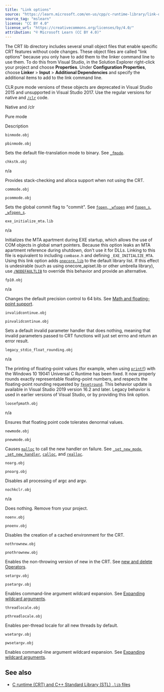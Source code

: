 ```yaml
---
title: "Link options"
source: "https://learn.microsoft.com/en-us/cpp/c-runtime-library/link-options?view=msvc-170"
source_tag: "mslearn"
license: "CC BY 4.0"
license_url: "https://creativecommons.org/licenses/by/4.0/"
attribution: "© Microsoft Learn (CC BY 4.0)"
---
```

The CRT lib directory includes several small object files that enable specific CRT features without code changes. These object files are called "link options" because you only have to add them to the linker command line to use them. To do this from Visual Studio, in the Solution Explorer right-click your project and choose **Properties**. Under **Configuration Properties**, choose **Linker** > **Input** > **Additional Dependencies** and specify the additional items to add to the link command line.

CLR pure mode versions of these objects are deprecated in Visual Studio 2015 and unsupported in Visual Studio 2017. Use the regular versions for native and [`/clr`](https://learn.microsoft.com/en-us/cpp/build/reference/clr-common-language-runtime-compilation?view=msvc-170) code.

Native and /clr

Pure mode

Description

`binmode.obj`

`pbinmode.obj`

Sets the default file-translation mode to binary. See [`_fmode`](https://learn.microsoft.com/en-us/cpp/c-runtime-library/fmode?view=msvc-170).

`chkstk.obj`

n/a

Provides stack-checking and alloca support when not using the CRT.

`commode.obj`

`pcommode.obj`

Sets the global commit flag to "commit". See [`fopen`, `_wfopen`](https://learn.microsoft.com/en-us/cpp/c-runtime-library/reference/fopen-wfopen?view=msvc-170) and [`fopen_s`, `_wfopen_s`](https://learn.microsoft.com/en-us/cpp/c-runtime-library/reference/fopen-s-wfopen-s?view=msvc-170).

`exe_initialize_mta.lib`

n/a

Initializes the MTA apartment during EXE startup, which allows the use of COM objects in global smart pointers. Because this option leaks an MTA apartment reference during shutdown, don't use it for DLLs. Linking to this file is equivalent to including `combase.h` and defining `_EXE_INITIALIZE_MTA`. Using this link option adds [`onecore.lib`](https://learn.microsoft.com/en-us/windows/win32/apiindex/windows-umbrella-libraries) to the default library list. If this effect is undesirable (such as using onecore\_apiset.lib or other umbrella library), use [`/NODEFAULTLIB`](https://learn.microsoft.com/en-us/cpp/build/reference/nodefaultlib-ignore-libraries?view=msvc-170) to override this behavior and provide an alternative.

`fp10.obj`

n/a

Changes the default precision control to 64 bits. See [Math and floating-point support](https://learn.microsoft.com/en-us/cpp/c-runtime-library/floating-point-support?view=msvc-170).

`invalidcontinue.obj`

`pinvalidcontinue.obj`

Sets a default invalid parameter handler that does nothing, meaning that invalid parameters passed to CRT functions will just set errno and return an error result.

`legacy_stdio_float_rounding.obj`

n/a

The printing of floating-point values (for example, when using [`printf`](https://learn.microsoft.com/en-us/cpp/c-runtime-library/reference/printf-printf-l-wprintf-wprintf-l?view=msvc-170)) with the Windows 10 19041 Universal C Runtime has been fixed. It now properly rounds exactly representable floating-point numbers, and respects the floating-point rounding requested by [`fesetround`](https://learn.microsoft.com/en-us/cpp/c-runtime-library/reference/fegetround-fesetround2?view=msvc-170). This behavior update is available in Visual Studio 2019 version 16.2 and later. Legacy behavior is used in earlier versions of Visual Studio, or by providing this link option.

`loosefpmath.obj`

n/a

Ensures that floating point code tolerates denormal values.

`newmode.obj`

`pnewmode.obj`

Causes [`malloc`](https://learn.microsoft.com/en-us/cpp/c-runtime-library/reference/malloc?view=msvc-170) to call the new handler on failure. See [`_set_new_mode`](https://learn.microsoft.com/en-us/cpp/c-runtime-library/reference/set-new-mode?view=msvc-170), [`_set_new_handler`](https://learn.microsoft.com/en-us/cpp/c-runtime-library/reference/set-new-handler?view=msvc-170), [`calloc`](https://learn.microsoft.com/en-us/cpp/c-runtime-library/reference/calloc?view=msvc-170), and [`realloc`](https://learn.microsoft.com/en-us/cpp/c-runtime-library/reference/realloc?view=msvc-170).

`noarg.obj`

`pnoarg.obj`

Disables all processing of argc and argv.

`nochkclr.obj`

n/a

Does nothing. Remove from your project.

`noenv.obj`

`pnoenv.obj`

Disables the creation of a cached environment for the CRT.

`nothrownew.obj`

`pnothrownew.obj`

Enables the non-throwing version of new in the CRT. See [new and delete Operators](https://learn.microsoft.com/en-us/cpp/cpp/new-and-delete-operators?view=msvc-170).

`setargv.obj`

`psetargv.obj`

Enables command-line argument wildcard expansion. See [Expanding wildcard arguments](https://learn.microsoft.com/en-us/cpp/c-language/expanding-wildcard-arguments?view=msvc-170).

`threadlocale.obj`

`pthreadlocale.obj`

Enables per-thread locale for all new threads by default.

`wsetargv.obj`

`pwsetargv.obj`

Enables command-line argument wildcard expansion. See [Expanding wildcard arguments](https://learn.microsoft.com/en-us/cpp/c-language/expanding-wildcard-arguments?view=msvc-170).

## See also

*   [C runtime (CRT) and C++ Standard Library (STL) `.lib` files](https://learn.microsoft.com/en-us/cpp/c-runtime-library/crt-library-features?view=msvc-170)